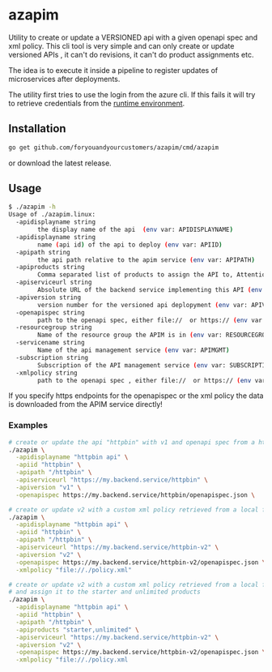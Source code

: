 # azapim

Utility to create or update a VERSIONED api with a given openapi spec and xml policy.
This cli tool is very simple and can only create or update versioned APIs , it can't do revisions, it can't do product assignments etc.

The idea is to execute it inside a pipeline to register updates of microservices after deployments.

The utility first tries to use the login from the azure cli.
If this fails it will try to retrieve credentials from the [runtime environment](https://docs.microsoft.com/en-us/azure/developer/go/azure-sdk-authorization#use-environment-based-authentication).

## Installation

```bash
go get github.com/foryouandyourcustomers/azapim/cmd/azapim
```

or download the latest release.

## Usage

```bash
$ ./azapim -h
Usage of ./azapim.linux:
  -apidisplayname string
        the display name of the api  (env var: APIDISPLAYNAME)
  -apidisplayname string
        name (api id) of the api to deploy (env var: APIID)
  -apipath string
        the api path relative to the apim service (env var: APIPATH)
  -apiproducts string
        Comma separated list of products to assign the API to, Attention: tool isnt removing API from ANY products at the moment (env var: APIPRODUCTS) - OPTIONAL
  -apiserviceurl string
        Absolute URL of the backend service implementing this API (env var: APISERVICEURL)
  -apiversion string
        version number for the versioned api deplopyment (env var: APIVERSION)
  -openapispec string
        path to the openapi spec, either file://  or https:// (env var: OPENAPISPEC)
  -resourcegroup string
        Name of the resource group the APIM is in (env var: RESOURCEGROUP)
  -servicename string
        Name of the api management service (env var: APIMGMT)
  -subscription string
        Subscription of the API management service (env var: SUBSCRIPTION)
  -xmlpolicy string
        path to the openapi spec , either file://  or https:// (env var: XMLPOLICY) - OPTIONAL
```

If you specify https endpoints for the openapispec or the xml policy the data is downloaded from the APIM service directly!

### Examples

```bash
# create or update the api "httpbin" with v1 and openapi spec from a https endpoint and the default xml policy
./azapim \
  -apidisplayname "httpbin api" \
  -apiid "httpbin" \
  -apipath "/httpbin" \
  -apiserviceurl "https://my.backend.service/httpbin" \
  -apiversion "v1" \
  -openapispec https://my.backend.service/httpbin/openapispec.json \

# create or update v2 with a custom xml policy retrieved from a local file
./azapim \
  -apidisplayname "httpbin api" \
  -apiid "httpbin" \
  -apipath "/httpbin" \
  -apiserviceurl "https://my.backend.service/httpbin-v2" \
  -apiversion "v2" \
  -openapispec https://my.backend.service/httpbin-v2/openapispec.json \
  -xmlpolicy "file://./policy.xml"

# create or update v2 with a custom xml policy retrieved from a local file
# and assign it to the starter and unlimited products
./azapim \
  -apidisplayname "httpbin api" \
  -apiid "httpbin" \
  -apipath "/httpbin" \
  -apiproducts "starter,unlimited" \
  -apiserviceurl "https://my.backend.service/httpbin-v2" \
  -apiversion "v2" \
  -openapispec https://my.backend.service/httpbin-v2/openapispec.json \
  -xmlpolicy "file://./policy.xml
```
